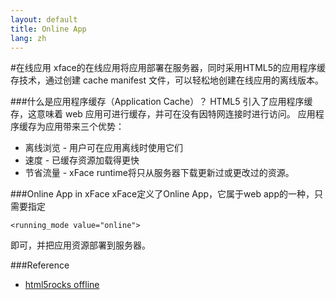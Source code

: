 ```yaml
---
layout: default
title: Online App
lang: zh
---
```


#在线应用
xface的在线应用将应用部署在服务器，同时采用HTML5的应用程序缓存技术，通过创建 cache manifest 文件，可以轻松地创建在线应用的离线版本。

###什么是应用程序缓存（Application Cache）？
HTML5 引入了应用程序缓存，这意味着 web 应用可进行缓存，并可在没有因特网连接时进行访问。
应用程序缓存为应用带来三个优势：

   * 离线浏览 - 用户可在应用离线时使用它们
   * 速度 - 已缓存资源加载得更快
   * 节省流量 - xFace runtime将只从服务器下载更新过或更改过的资源。

###Online App in xFace
xFace定义了Online App，它属于web app的一种，只需要指定

    <running_mode value="online">
 
 即可，并把应用资源部署到服务器。
   
###Reference
* [html5rocks offline](http://www.html5rocks.com/en/features/offline)